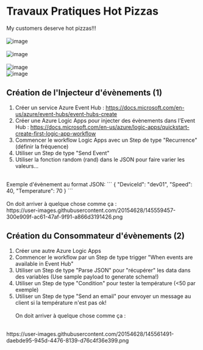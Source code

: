 # Travaux Pratiques Hot Pizzas
My customers deserve hot pizzas!!!  
<br />
![image](https://user-images.githubusercontent.com/20154628/145547104-43a2d9b7-1754-409b-8bbf-2060ee0f127e.png)  
<br />
![image](https://user-images.githubusercontent.com/20154628/145550769-ad5c56e9-bbc5-459f-9ed4-d00260ec4125.png)  
<br />
![image](https://user-images.githubusercontent.com/20154628/145551450-e5af6b3d-9412-407b-827c-3129783dbded.png)
<br />
![image](https://user-images.githubusercontent.com/20154628/145551474-327f4179-658d-4638-aac8-5b24d1415b0f.png)
<br />
  
## Création de l'Injecteur d'évènements (1)

1. Créer un service Azure Event Hub : https://docs.microsoft.com/en-us/azure/event-hubs/event-hubs-create  
2. Créer une Azure Logic Apps pour injecter des évènements dans l'Event Hub : https://docs.microsoft.com/en-us/azure/logic-apps/quickstart-create-first-logic-app-workflow  
3. Commencer le workflow Logic Apps avec un Step de type "Recurrence" (définir la fréquence)
4. Utiliser un Step de type "Send Event"
5. Utiliser la fonction random (rand) dans le JSON pour faire varier les valeurs...
<br />
Exemple d'évènement au format JSON:  
```
{  
     "DeviceId": "dev01",  
     "Speed": 40,  
     "Temperature": 70  
}
```
<br /><br />
On doit arriver à quelque chose comme ça :
<br />
https://user-images.githubusercontent.com/20154628/145559457-300e909f-ac61-47af-9f91-a866d3191426.png 
<br />

## Création du Consommateur d'évènements (2)

1. Créer une autre Azure Logic Apps
2. Commencer le workflow par un Step de type trigger "When events are available in Event Hub"
3. Utiliser un Step de type "Parse JSON" pour "récupérer" les data dans des variables (Use sample payload to generate schema!)
4. Utiliser un Step de type "Condition" pour tester la température (<50 par exemple)
5. Utiliser un Step de type "Send an email" pour envoyer un message au client si la température n'est pas ok!
<br /><br />
On doit arriver à quelque chose comme ça :
<br />
https://user-images.githubusercontent.com/20154628/145561491-daebde95-945d-4476-8139-d76c4f36e399.png
<br />


